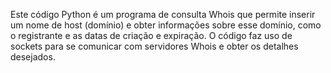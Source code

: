 Este código Python é um programa de consulta Whois que permite inserir um nome de host (domínio) e obter informações sobre esse domínio, como o registrante e as datas de criação e expiração. O código faz uso de sockets para se comunicar com servidores Whois e obter os detalhes desejados.
